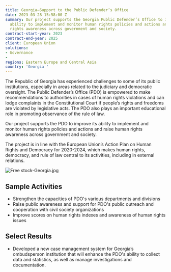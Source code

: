 ```yaml
---
title: Georgia—Support to the Public Defender’s Office
date: 2023-03-28 15:58:00 Z
summary: Our project supports the Georgia Public Defender’s Office to improve its
  ability to implement and monitor human rights policies and actions and raise human
  rights awareness across government and society.
contract-start-year: 2023
contract-end-year: 2025
client: European Union
solutions:
- Governance
-
regions: Eastern Europe and Central Asia
country: 'Georgia '
---
```


The Republic of Georgia has experienced challenges to some of its public institutions, especially in areas related to the judiciary and democratic oversight. The Public Defender’s Office (PDO) is empowered to make recommendations to authorities in cases of human rights violations and can lodge complaints in the Constitutional Court if people’s rights and freedoms are violated by legislative acts. The PDO also plays an important educational role in promoting observance of the rule of law.

Our project supports the PDO to improve its ability to implement and monitor human rights policies and actions and raise human rights awareness across government and society.

The project is in line with the European Union’s Action Plan on Human Rights and Democracy for 2020-2024, which makes human rights, democracy, and rule of law central to its activities, including in external relations.

![Free stock-Georgia.jpg](/uploads/Free%20stock-Georgia.jpg)

## Sample Activities

* Strengthen the capacities of PDO's various departments and divisions
* Raise public awareness and support for PDO's public outreach and cooperation with civil society organizations
* Improve scores on human rights indexes and awareness of human rights issues

## Select Results

* Developed a new case management system for Georgia’s ombudsperson institution that will enhance the PDO's ability to collect data and statistics, as well as manage investigations and documentation.
